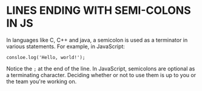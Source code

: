 # LINES ENDING WITH SEMI-COLONS IN JS

In languages like C, C++ and java, a semicolon is used as a terminator in various statements. For example, in JavaScript:

    consloe.log('Hello, world!');

Notice the `;` at the end of the line. In JavaScript, semicolons are optional as a terminating character. Deciding whether or not to use them is up to you or the team you're working on.
